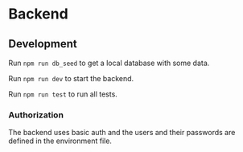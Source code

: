 # Backend

## Development

Run `npm run db_seed` to get a local database with some data.

Run `npm run dev` to start the backend.

<!-- TODO: add unit tests -->
Run `npm run test` to run all tests.

### Authorization

The backend uses basic auth and the users and their passwords are defined in the environment file.
